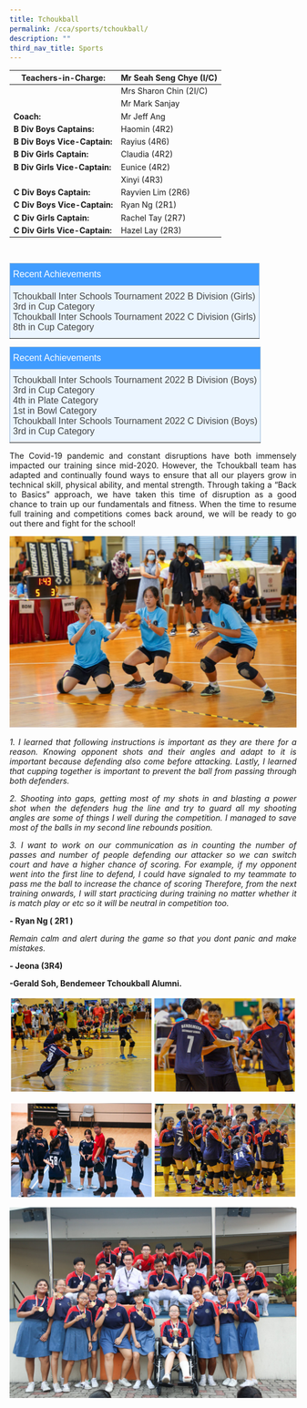 ```yaml
---
title: Tchoukball
permalink: /cca/sports/tchoukball/
description: ""
third_nav_title: Sports
---
```

|  **Teachers-in-Charge:** | Mr Seah Seng Chye (I/C) | 
| -------- | -------- |
| |Mrs Sharon Chin (2I/C)  |
|  |  Mr Mark Sanjay |
|**Coach:** | Mr Jeff Ang|
|**B Div Boys Captains:** |Haomin (4R2) |
| **B Div Boys Vice-Captain:**|Rayius (4R6)|
|**B Div Girls Captain:** |Claudia (4R2)    |
| **B Div Girls Vice-Captain:** |Eunice (4R2) |
| | Xinyi (4R3) |
|**C Div Boys Captain:** |Rayvien Lim (2R6) |
| **C Div Boys Vice-Captain:**|Ryan Ng (2R1)|
|**C Div Girls Captain:** |Rachel Tay (2R7)   |
| **C Div Girls Vice-Captain:** |Hazel Lay (2R3) |



<br>

<style type="text/css">
.tg  {border-collapse:collapse;border-color:#9ABAD9;border-spacing:0;}
.tg td{background-color:#EBF5FF;border-color:#9ABAD9;border-style:solid;border-width:1px;color:#444;
  font-family:Arial, sans-serif;font-size:14px;overflow:hidden;padding:10px 5px;word-break:normal;}
.tg th{background-color:#409cff;border-color:#9ABAD9;border-style:solid;border-width:1px;color:#fff;
  font-family:Arial, sans-serif;font-size:14px;font-weight:normal;overflow:hidden;padding:10px 5px;word-break:normal;}
.tg .tg-3jrd{border-color:inherit;font-family:"Lucida Sans Unicode", "Lucida Grande", sans-serif !important;font-size:medium;
  text-align:left;vertical-align:top}
</style>
<table class="tg">
<thead>
  <tr>
    <th class="tg-3jrd">Recent Achievements<br></th>
  </tr>
</thead>
<tbody>
  <tr>
    <td class="tg-3jrd">Tchoukball Inter Schools Tournament 2022 B Division  (Girls)<br>3rd in Cup Category<br>Tchoukball Inter Schools Tournament 2022 C Division  (Girls)<br>8th in Cup Category </td>
		
  </tr>
</tbody>
</table>

<style type="text/css">
.tg  {border-collapse:collapse;border-color:#9ABAD9;border-spacing:0;}
.tg td{background-color:#EBF5FF;border-color:#9ABAD9;border-style:solid;border-width:1px;color:#444;
  font-family:Arial, sans-serif;font-size:14px;overflow:hidden;padding:10px 5px;word-break:normal;}
.tg th{background-color:#409cff;border-color:#9ABAD9;border-style:solid;border-width:1px;color:#fff;
  font-family:Arial, sans-serif;font-size:14px;font-weight:normal;overflow:hidden;padding:10px 5px;word-break:normal;}
.tg .tg-3jrd{border-color:inherit;font-family:"Lucida Sans Unicode", "Lucida Grande", sans-serif !important;font-size:medium;
  text-align:left;vertical-align:top}
</style>
<table class="tg">
<thead>
  <tr>
    <th class="tg-3jrd">Recent Achievements<br></th>
  </tr>
</thead>
<tbody>
  <tr>
    <td class="tg-3jrd">Tchoukball Inter Schools Tournament 2022 B Division  (Boys)<br>
			3rd in Cup Category<br>
			4th in Plate Category<br>
1st in Bowl Category<br>
			Tchoukball Inter Schools Tournament 2022 C Division  (Boys)<br>
			3rd in Cup Category</td>
  </tr>
</tbody>
</table>
<p style="text-align:justify">
The Covid-19 pandemic and constant disruptions have both immensely impacted our training since mid-2020. However, the Tchoukball team has adapted and continually found ways to ensure that all our players grow in technical skill, physical ability, and mental strength. Through taking a “Back to Basics” approach, we have taken this time of disruption as a good chance to train up our fundamentals and fitness. When the time to resume full training and competitions comes back around, we will be ready to go out there and fight for the school!</p>

![](/images/Cca/cca-tchoukball-02.jpg)

<p style="text-align:justify; font-style:italic">
1. I learned that following instructions is important as they are there for a reason.  Knowing opponent shots and their angles and adapt to it is important because defending also come before attacking.  Lastly, I learned that cupping together is important to prevent the ball from passing through both defenders. </p>

<p style="text-align:justify; font-style:italic">2. Shooting into gaps, getting most of my shots in and blasting a power shot when the defenders hug the line and try to guard all my shooting angles are some of things I well during the competition. I managed to save most of the balls in my second line rebounds position.  </p>

<p style="text-align:justify; font-style:italic">3. I want to work on our communication as in counting the number of passes and number of people defending our attacker so we can switch court and have a higher chance of scoring. For example, if my opponent went into the first line to defend, I could have signaled to my teammate to pass me the ball to increase the chance of scoring  Therefore, from the next training onwards, I will start practicing during training no matter whether it is match play or etc so it will be neutral in competition too.</p>

**- Ryan Ng ( 2R1 )**

 <p style="text-align:justify; font-style:italic">
Remain calm and alert during the game so that you dont panic and make mistakes. </p>

**- Jeona (3R4)**


**-Gerald Soh, Bendemeer Tchoukball Alumni.**

![](/images/Cca/cca-tchoukball-03.jpg)

![](/images/Cca/cca-tchoukball-04.jpg)

![](/images/Cca/cca-tchoukball-05.jpg)
